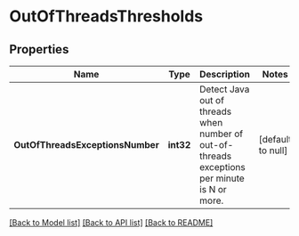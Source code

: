 # OutOfThreadsThresholds

## Properties
Name | Type | Description | Notes
------------ | ------------- | ------------- | -------------
**OutOfThreadsExceptionsNumber** | **int32** | Detect Java out of threads when number of out-of-threads exceptions per minute is N or more. | [default to null]

[[Back to Model list]](../README.md#documentation-for-models) [[Back to API list]](../README.md#documentation-for-api-endpoints) [[Back to README]](../README.md)


